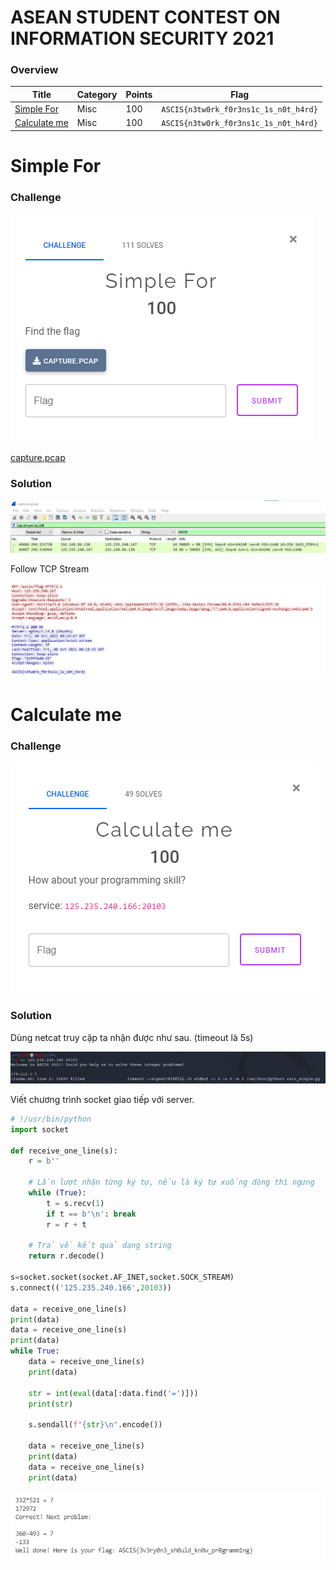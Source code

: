 # ASEAN STUDENT CONTEST ON INFORMATION SECURITY 2021

### Overview
 | Title | Category | Points | Flag
 | ------ | ------ | ------ | ------ |
 | [Simple For](#Simple-For) | Misc | 100 | `ASCIS{n3tw0rk_f0r3ns1c_1s_n0t_h4rd}` |
 | [Calculate me](#Calculate-me) | Misc | 100 | `ASCIS{n3tw0rk_f0r3ns1c_1s_n0t_h4rd}` |
 
# Simple For
 
### Challenge
 
<img src=files/185903.png>
 
[capture.pcap](files/capture.pcap)
 
### Solution

<img src=files/191647.png>

Follow TCP Stream

<img src=files/191756.png>

# Calculate me
 
### Challenge
 
<img src=files/192446.png>
 
### Solution

Dùng netcat truy cập ta nhận được như sau. (timeout là 5s)

<img src=files/192943.png>

Viết chương trình socket giao tiếp với server.

```python
# !/usr/bin/python
import socket

def receive_one_line(s):
    r = b''

    # Lần lượt nhận từng ký tự, nếu là ký tự xuống dòng thì ngưng
    while (True):
        t = s.recv(1)
        if t == b'\n': break
        r = r + t

    # Trả về kết quả dạng string
    return r.decode()

s=socket.socket(socket.AF_INET,socket.SOCK_STREAM)
s.connect(('125.235.240.166',20103))

data = receive_one_line(s)
print(data)
data = receive_one_line(s)
print(data)
while True:
    data = receive_one_line(s)
    print(data)

    str = int(eval(data[:data.find('=')]))
    print(str)

    s.sendall(f"{str}\n".encode())

    data = receive_one_line(s)
    print(data)
    data = receive_one_line(s)
    print(data)
```

<img src=files/193213.png>
